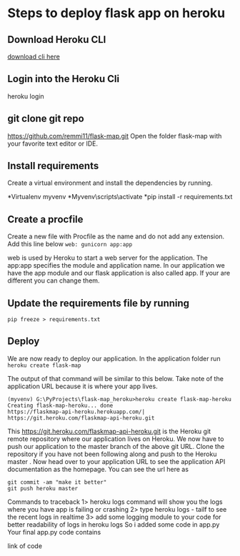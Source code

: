 # Steps to deploy flask app on heroku
## Download Heroku CLI  
[download cli here](https://devcenter.heroku.com/articles/heroku-cli )

## Login into the Heroku Cli 
heroku login

## git clone git repo
https://github.com/remmi11/flask-map.git
Open the folder flask-map  with your favorite text editor or IDE.

## Install requirements
Create a virtual environment and install the dependencies by running.

*Virtualenv myvenv
*Myvenv\scripts\activate
*pip install -r requirements.txt

## Create a procfile
Create a new file with Procfile as the name and do not add any extension. Add this line below
```web: gunicorn app:app```

web is used by Heroku to start a web server for the application. The app:app specifies the module and application name. In our application we have the app module and our flask application is also called app. If your are different you can change them.

## Update the requirements file by running
```pip freeze > requirements.txt```

## Deploy
We are now ready to deploy our application. In the application folder run
```heroku create flask-map```

The output of that command will be similar to this below. Take note of the application URL because it is where your app lives.
```
(myvenv) G:\PyProjects\flask-map_heroku>heroku create flask-map-heroku
Creating flask-map-heroku... done
https://flaskmap-api-heroku.herokuapp.com/| https://git.heroku.com/flaskmap-api-heroku.git
```

This https://git.heroku.com/flaskmap-api-heroku.git is the Heroku git remote repository where our application lives on Heroku. We now have to push our application to the master branch of the above git URL. Clone the repository if you have not been following along and push to the Heroku master .
Now head over to your application URL to see the application API documentation as the homepage. You can see the url here as

```git add .
git commit -am "make it better"
git push heroku master
```


Commands to traceback
1>   heroku logs command will show you the logs where you have app is failing or crashing
2> type heroku logs - tailf to see the recent logs in realtime
3> add some logging module to your code for better readability of logs in heroku logs
So i added some code in app.py 
Your final app.py code contains

link of code
